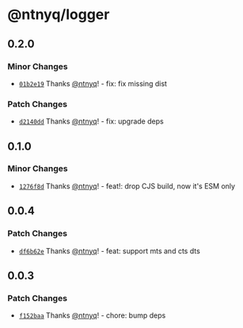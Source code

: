 # @ntnyq/logger

## 0.2.0

### Minor Changes

- [`01b2e19`](https://github.com/ntnyq/ntnyq-utils/commit/01b2e196910be1c029a1d3628acdc4b4d35595cd) Thanks [@ntnyq](https://github.com/ntnyq)! - fix: fix missing dist

### Patch Changes

- [`d2140dd`](https://github.com/ntnyq/ntnyq-utils/commit/d2140dd65222e0b794623ecdb2d3ca6edb2b49dd) Thanks [@ntnyq](https://github.com/ntnyq)! - fix: upgrade deps

## 0.1.0

### Minor Changes

- [`1276f8d`](https://github.com/ntnyq/ntnyq-utils/commit/1276f8d39ed63d40d259d7f1bf061e964202046d) Thanks [@ntnyq](https://github.com/ntnyq)! - feat!: drop CJS build, now it's ESM only

## 0.0.4

### Patch Changes

- [`df6b62e`](https://github.com/ntnyq/ntnyq-utils/commit/df6b62e8d39fcbd61ea43eb20dbbdd7ddb15d769) Thanks [@ntnyq](https://github.com/ntnyq)! - feat: support mts and cts dts

## 0.0.3

### Patch Changes

- [`f152baa`](https://github.com/ntnyq/ntnyq-utils/commit/f152baad2a9f0020134a8c6425cf8e3f397a4cc3) Thanks [@ntnyq](https://github.com/ntnyq)! - chore: bump deps
